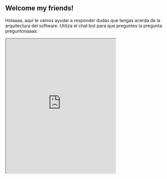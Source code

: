## Welcome my friends!
Holaaaa, aquí te vamos ayudar a responder dudas que tengas acerda de la arquitectura del software. Utiliza el chat bot para que preguntes la pregunta preguntonaaaa.


<iframe
    allow="microphone;"
    width="350"
    height="430"
    src="https://console.dialogflow.com/api-client/demo/embedded/f45679bc-5e33-416e-b195-1bb4582a9323">
</iframe>
